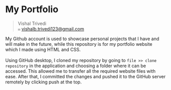 # My Portfolio
>Vishal Trivedi\
>`✉` vishalb.trivedi123@gmail.com

My Github account is used to showcase personal projects that I have and will make in the future, while this repository is for my portfolio website which I made using HTML and CSS.<br>
</br>
Using GitHub desktop, I cloned my repository by going to `file >> clone repository` in the application and choosing a folder where it can be accessed. This allowed me to transfer all the required website files with ease. After that, I committed the changes and pushed it to the GitHub server remotely by clicking push at the top.
